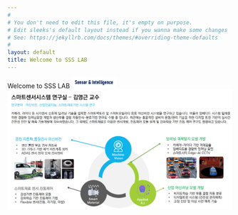 ```yaml
---
#
# You don't need to edit this file, it's empty on purpose.
# Edit sleeks's default layout instead if you wanna make some changes
# See: https://jekyllrb.com/docs/themes/#overriding-theme-defaults
#
layout: default
title: Welcome to SSS LAB
---
```


<link rel="stylesheet" href="/assets/css/main.css">
Welcome to SSS LAB

<img src="assets/img/favicon.jpg"  title="SSSLAB_Logo" class="center" style="width:20%"/>

<img src="assets/img/ssslabmain.jpg"  title="SSSLAB_Logo" class="center">





